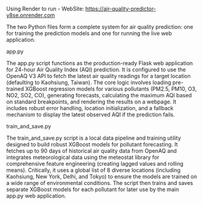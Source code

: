 Using Render to run - WebSite: https://air-quality-predictor-y8se.onrender.com

The two Python files form a complete system for air quality prediction: one for training the prediction models and one for running the live web application.

app.py

The app.py script functions as the production-ready Flask web application for 24-hour Air Quality Index (AQI) prediction. 
It is configured to use the OpenAQ V3 API to fetch the latest air quality readings for a target location (defaulting to Kaohsiung, Taiwan). 
The core logic involves loading pre-trained XGBoost regression models for various pollutants (PM2.5, PM10, O3, NO2, SO2, CO), generating forecasts, 
  calculating the maximum AQI based on standard breakpoints, and rendering the results on a webpage. 
It includes robust error handling, location initialization, and a fallback mechanism to display the latest observed AQI if the prediction fails.

train_and_save.py

The train_and_save.py script is a local data pipeline and training utility designed to build robust XGBoost models for pollutant forecasting. 
It fetches up to 90 days of historical air quality data from OpenAQ and integrates meteorological data using the meteostat library 
  for comprehensive feature engineering (creating lagged values and rolling means). 
Critically, it uses a global list of 8 diverse locations (including Kaohsiung, New York, Delhi, and Tokyo) to ensure the models are trained 
  on a wide range of environmental conditions. 
The script then trains and saves separate XGBoost models for each pollutant for later use by the main app.py web application.
